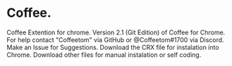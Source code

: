 # Coffee. 
Coffee Extention for chrome. 
Version 2.1 (Git Edition) of Coffee for Chrome. 
For help contact "Coffeetom" via GitHub or @Coffeetom#1700 via Discord. 
Make an Issue for Suggestions. 
Download the CRX file for instalation into Chrome. 
Download other files for manual instalation or self coding. 
